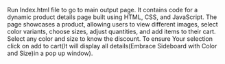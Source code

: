 Run Index.html file to go to main output page.
It contains code for a dynamic product details page built using HTML, CSS, and JavaScript. The page showcases a product, allowing users to view different images, select color variants, choose sizes, adjust quantities, and add items to their cart.
Select any color and size to know the discount.
To ensure Your selection click on add to cart(It will display all details(Embrace Sideboard with Color and Size)in a pop up window).
